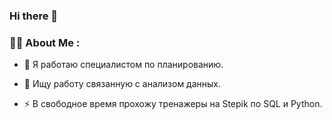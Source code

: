 ### Hi there 👋

### :woman_technologist: About Me :
- :telescope: Я работаю специалистом по планированию.

- :seedling: Ищу работу связанную с анализом данных.

- :zap: В свободное время прохожу тренажеры на Stepik по SQL и Python.

